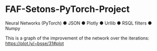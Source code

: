 # FAF-Setons-PyTorch-Project
Neural Networks (PyTorch) ● JSON ● Plotly ● Urllib ● RSQL filters ● Numpy

This is a graph of the improvement of the network over the iterations:  
https://plot.ly/~bsse/31#plot

